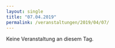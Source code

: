 ```yaml
---
layout: single
title: "07.04.2019"
permalink: /veranstaltungen/2019/04/07/
---
```


Keine Veranstaltung an diesem Tag.
